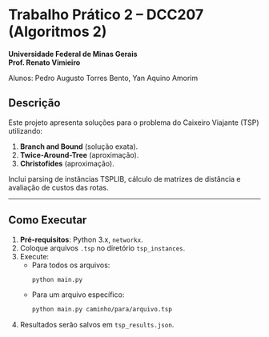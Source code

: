 # Trabalho Prático 2 – DCC207 (Algoritmos 2)

**Universidade Federal de Minas Gerais**  
**Prof. Renato Vimieiro**  

Alunos: Pedro Augusto Torres Bento, Yan Aquino Amorim  

## Descrição

Este projeto apresenta soluções para o problema do Caixeiro Viajante (TSP) utilizando:

1. **Branch and Bound** (solução exata).  
2. **Twice-Around-Tree** (aproximação).  
3. **Christofides** (aproximação).  

Inclui parsing de instâncias TSPLIB, cálculo de matrizes de distância e avaliação de custos das rotas.

---

## Como Executar

1. **Pré-requisitos**: Python 3.x, `networkx`.  
2. Coloque arquivos `.tsp` no diretório `tsp_instances`.  
3. Execute:  
   - Para todos os arquivos:  
     ```bash
     python main.py
     ```
   - Para um arquivo específico:  
     ```bash
     python main.py caminho/para/arquivo.tsp
     ```
4. Resultados serão salvos em `tsp_results.json`.  

